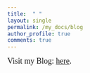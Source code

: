 ```yaml
---
title:  " "
layout: single
permalink: /my_docs/blog
author_profile: true
comments: true
---
```


<font face="times" size="4">
Visit my Blog: <a href="http://www.leopauly.blogspot.com" target="_blank">here</a>.
</font>
